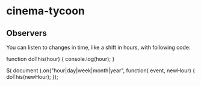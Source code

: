 # cinema-tycoon
## Observers

You can listen to changes in time, like a shift in hours, with following code:

function doThis(hour) {
    console.log(hour);
}

$( document ).on("hour|day|week|month|year", function( event, newHour) {
    doThis(newHour);
});
